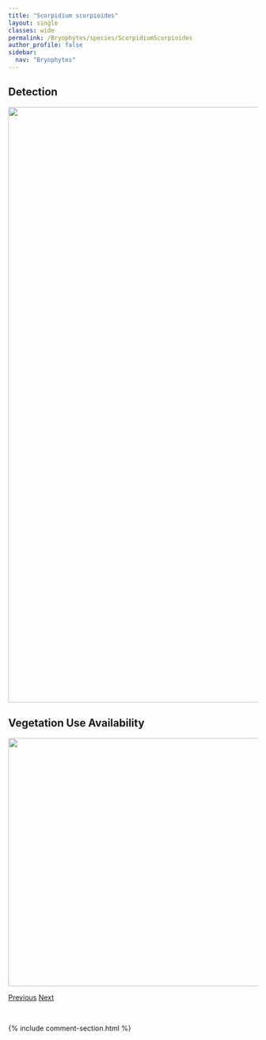 ```yaml
---
title: "Scorpidium scorpioides"
layout: single
classes: wide
permalink: /Bryophytes/species/ScorpidiumScorpioides
author_profile: false
sidebar:
  nav: "Bryophytes"
---
```


<h2>Detection</h2>

<a href="https://drive.google.com/uc?export=view&id=1mLSmI0Z0sClX4ysRwkjjzdTZa5OHS18o">
<img src="https://drive.google.com/uc?export=view&id=1mLSmI0Z0sClX4ysRwkjjzdTZa5OHS18o" height = "1200" width = "800">
</a>


<h2>Vegetation Use Availability</h2>

<a href="https://drive.google.com/uc?export=view&id=1FjZf5BqPxGcAQZWt45jxZy2EZLgyOyWy">
<img src="https://drive.google.com/uc?export=view&id=1FjZf5BqPxGcAQZWt45jxZy2EZLgyOyWy" height = "500" width = "1000">
</a>


<a href="/DevelopmentWebsite/Bryophytes/species/ScorpidiumCossonii" class="pagination--pager" title="Scorpidium cossonii">Previous</a> <a href="/DevelopmentWebsite/Bryophytes/species/SphagnumAndersonianum" class="pagination--pager" title="Sphagnum andersonianum">Next</a>

<p>&nbsp;</p>

{% include comment-section.html %}
